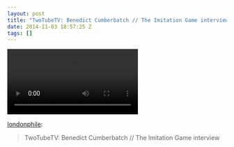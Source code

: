 ```yaml
---
layout: post
title: "TwoTubeTV: Benedict Cumberbatch // The Imitation Game interview"
date: 2014-11-03 18:57:25 Z
tags: []
---
```

<video autoplay="autoplay" controls="controls"><source src="http://www.youtube.com/watch?v=lcbe7VwQmwA&feature=share"></video>

[londonphile](http://londonphile.tumblr.com/post/101688982826/twotubetv-benedict-cumberbatch-the-imitation):

> TwoTubeTV: Benedict Cumberbatch // The Imitation Game interview
